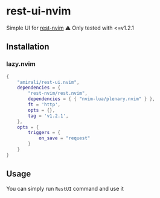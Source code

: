 # rest-ui-nvim

Simple UI for [rest-nvim](https://github.com/rest-nvim/rest.nvim/)
⚠️ Only tested with <=v1.2.1

## Installation
### lazy.nvim
```lua
{
    "amirali/rest-ui.nvim",
    dependencies = {
        "rest-nvim/rest.nvim",
        dependencies = { { "nvim-lua/plenary.nvim" } },
        ft = 'http',
        opts = {},
        tag = 'v1.2.1',
    },
    opts = {
        triggers = {
            on_save = "request"
        }
    }
}
```

## Usage
You can simply run `RestUI` command and use it
